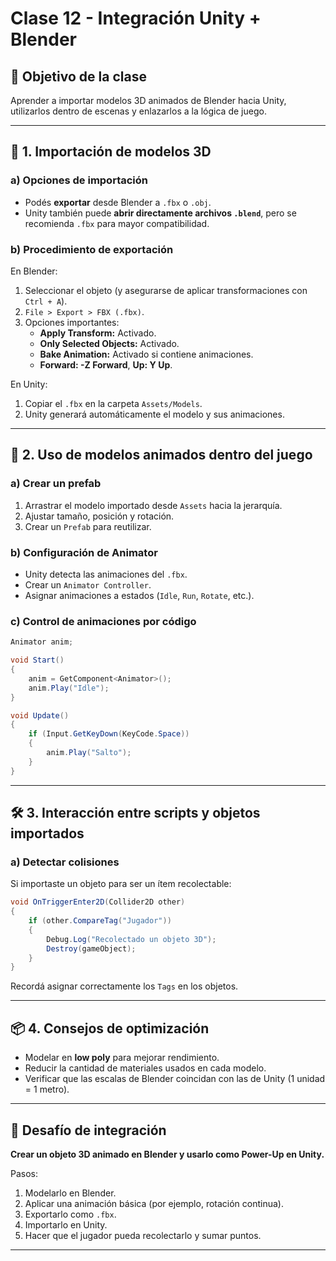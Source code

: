 # Clase 12 - Integración Unity + Blender

## 🎯 Objetivo de la clase

Aprender a importar modelos 3D animados de Blender hacia Unity, utilizarlos dentro de escenas y enlazarlos a la lógica de juego.

---

## 🔄 1. Importación de modelos 3D

### a) Opciones de importación

- Podés **exportar** desde Blender a `.fbx` o `.obj`.
- Unity también puede **abrir directamente archivos `.blend`**, pero se recomienda `.fbx` para mayor compatibilidad.

### b) Procedimiento de exportación

En Blender:

1. Seleccionar el objeto (y asegurarse de aplicar transformaciones con `Ctrl + A`).
2. `File > Export > FBX (.fbx)`.
3. Opciones importantes:
   - **Apply Transform:** Activado.
   - **Only Selected Objects:** Activado.
   - **Bake Animation:** Activado si contiene animaciones.
   - **Forward: -Z Forward**, **Up: Y Up**.

En Unity:

1. Copiar el `.fbx` en la carpeta `Assets/Models`.
2. Unity generará automáticamente el modelo y sus animaciones.

---

## 🎥 2. Uso de modelos animados dentro del juego

### a) Crear un prefab

1. Arrastrar el modelo importado desde `Assets` hacia la jerarquía.
2. Ajustar tamaño, posición y rotación.
3. Crear un `Prefab` para reutilizar.

### b) Configuración de Animator

- Unity detecta las animaciones del `.fbx`.
- Crear un `Animator Controller`.
- Asignar animaciones a estados (`Idle`, `Run`, `Rotate`, etc.).

### c) Control de animaciones por código

```csharp
Animator anim;

void Start()
{
    anim = GetComponent<Animator>();
    anim.Play("Idle");
}

void Update()
{
    if (Input.GetKeyDown(KeyCode.Space))
    {
        anim.Play("Salto");
    }
}
```

---

## 🛠️ 3. Interacción entre scripts y objetos importados

### a) Detectar colisiones

Si importaste un objeto para ser un ítem recolectable:

```csharp
void OnTriggerEnter2D(Collider2D other)
{
    if (other.CompareTag("Jugador"))
    {
        Debug.Log("Recolectado un objeto 3D");
        Destroy(gameObject);
    }
}
```

Recordá asignar correctamente los `Tags` en los objetos.

---

## 📦 4. Consejos de optimización

- Modelar en **low poly** para mejorar rendimiento.
- Reducir la cantidad de materiales usados en cada modelo.
- Verificar que las escalas de Blender coincidan con las de Unity (1 unidad = 1 metro).

---

## 📌 Desafío de integración

**Crear un objeto 3D animado en Blender y usarlo como Power-Up en Unity.**

Pasos:

1. Modelarlo en Blender.
2. Aplicar una animación básica (por ejemplo, rotación continua).
3. Exportarlo como `.fbx`.
4. Importarlo en Unity.
5. Hacer que el jugador pueda recolectarlo y sumar puntos.

---

